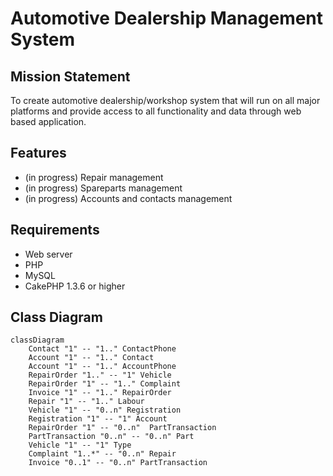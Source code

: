 # Automotive Dealership Management System

## Mission Statement

To create automotive dealership/workshop system that will run on all major platforms and provide access to all functionality and data through web based application.

## Features

- (in progress) Repair management
- (in progress) Spareparts management
- (in progress) Accounts and contacts management

## Requirements

- Web server
- PHP
- MySQL
- CakePHP 1.3.6 or higher

## Class Diagram

```mermaid
classDiagram
    Contact "1" -- "1.." ContactPhone
    Account "1" -- "1.." Contact
    Account "1" -- "1.." AccountPhone
    RepairOrder "1.." -- "1" Vehicle
    RepairOrder "1" -- "1.." Complaint
    Invoice "1" -- "1.." RepairOrder
    Repair "1" -- "1.." Labour
    Vehicle "1" -- "0..n" Registration
    Registration "1" -- "1" Account
    RepairOrder "1" -- "0..n"  PartTransaction
    PartTransaction "0..n" -- "0..n" Part
    Vehicle "1" -- "1" Type
    Complaint "1..*" -- "0..n" Repair
    Invoice "0..1" -- "0..n" PartTransaction
```